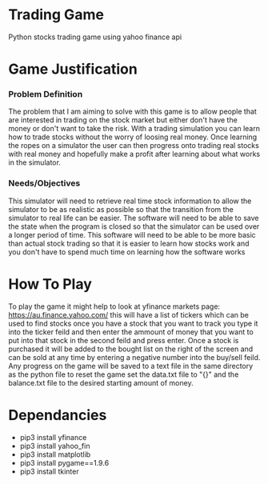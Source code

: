 # Trading Game
 Python stocks trading game using yahoo finance api

# Game Justification
### Problem Definition
The problem that I am aiming to solve with this game is to allow people that are interested in trading on the stock market but either don't have the money or don't want to take the risk.
With a trading simulation you can learn how to trade stocks without the worry of loosing real money. Once learning the ropes on a simulator the user can then progress onto trading real 
stocks with real money and hopefully make a profit after learning about what works in the simulator.
### Needs/Objectives
This simulator will need to retrieve real time stock information to allow the simulator to be as realistic as possible so that the transition from the simulator to real life can be easier.
The software will need to be able to save the state when the program is closed so that the simulator can be used over a longer period of time.
This software will need to be able to be more basic than actual stock trading so that it is easier to learn how stocks work and you don't have to spend much time on learning how the software works


# How To Play
To play the game it might help to look at yfinance markets page: https://au.finance.yahoo.com/ this will have a list of tickers which can be used to find stocks
once you have a stock that you want to track you type it into the ticker feild and then enter the ammount of money that you want to put into that stock in the second feild and press enter.
Once a stock is purchased it will be added to the bought list on the right of the screen and can be sold at any time by entering a negative number into the buy/sell feild.
Any progress on the game will be saved to a text file in the same directory as the python file to reset the game set the data.txt file to "{}" and the balance.txt file to the desired starting amount of money.

# Dependancies
- pip3 install yfinance
- pip3 install yahoo_fin
- pip3 install matplotlib
- pip3 install pygame==1.9.6
- pip3 install tkinter



